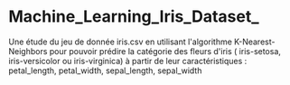 # Machine_Learning_Iris_Dataset_
Une étude du jeu de donnée iris.csv en utilisant l'algorithme K-Nearest-Neighbors pour pouvoir prédire la catégorie des fleurs d'iris ( iris-setosa, iris-versicolor ou iris-virginica) à partir de leur caractéristiques : petal_length, petal_width, sepal_length, sepal_width
